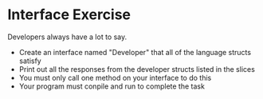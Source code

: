 # Interface Exercise

Developers always have a lot to say.
- Create an interface named "Developer" that all of the language structs satisfy
- Print out all the responses from the developer structs listed in the slices
- You must only call one method on your interface to do this
- Your program must conpile and run to complete the task
